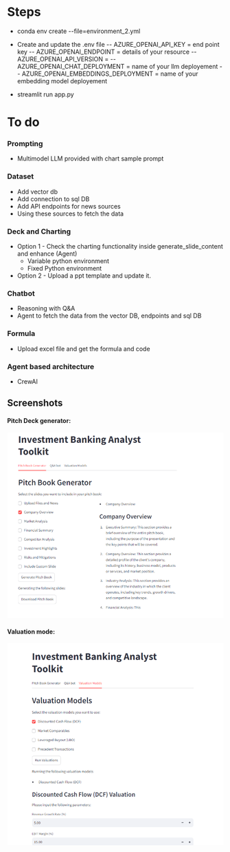 
# Steps
- conda env create --file=environment_2.yml  

- Create and update the .env file
 -- AZURE_OPENAI_API_KEY = end point key
 -- AZURE_OPENAI_ENDPOINT = details of your resource
 -- AZURE_OPENAI_API_VERSION = 
 -- AZURE_OPENAI_CHAT_DEPLOYMENT = name of your llm deployement
 -- AZURE_OPENAI_EMBEDDINGS_DEPLOYMENT = name of your embedding model deployement

- streamlit run app.py


# To do
### Prompting
- Multimodel LLM provided with chart sample prompt


### Dataset 
- Add vector db
- Add connection to sql DB
- Add API endpoints for news sources
- Using these sources to fetch the data

### Deck and Charting
- Option 1 - Check the charting functionality inside generate_slide_content and enhance (Agent)
    - Variable python environment
    - Fixed Python environment
- Option 2 - Upload a ppt template and update it. 

### Chatbot 
- Reasoning with Q&A
- Agent to fetch the data from the vector DB, endpoints and sql DB

### Formula
- Upload excel file and get the formula and code

### Agent based architecture
- CrewAI


## Screenshots

#### Pitch Deck generator:
![Pitch deck](Images/image1.png)

#### Valuation mode:
![Sample Image](Images/image2.png)


